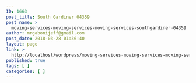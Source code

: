 ```yaml
---
ID: 1663
post_title: South Gardiner 04359
post_name: >
  moving-services-moving-services-moving-services-southgardiner-04359
author: mrgabonijeff@gmail.com
post_date: 2018-03-28 01:36:40
layout: page
link: >
  http://localhost/wordpress/moving-services-moving-services-moving-services-southgardiner-04359/
published: true
tags: [ ]
categories: [ ]
---
```

